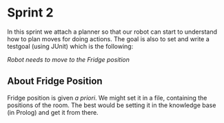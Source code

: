 # Sprint 2

In this sprint we attach a planner so that our robot can start to understand how to plan moves for doing actions.
The goal is also to set and write a testgoal (using JUnit) which is the following:

*Robot needs to move to the Fridge position*

## About Fridge Position

Fridge position is given *a priori*. We might set it in a file, containing the positions of the room. The best would be setting it in the knowledge base (in Prolog) and get it from there.